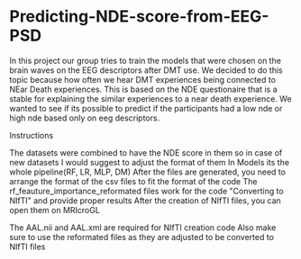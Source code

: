# Predicting-NDE-score-from-EEG-PSD
In this project our group tries to train the models that were chosen on the brain waves on the EEG descriptors after DMT use. We decided to do this topic because how often we hear DMT experiences being connected to NEar Death experiences. This is based on the NDE questionaire that is a stable for explaining the similar experiences to a near death experience. We wanted to see if its possible to predict if the  participants had a low nde or high nde based only on eeg descriptors.


Instructions

The datasets were combined to have the NDE score in them so in case of new datasets I would suggest to adjust the format of them
In Models its the whole pipeline(RF, LR, MLP, DM)
After the files are generated, you need to arrange the format of the csv files to fit the format of the code
The rf_feauture_importance_reformated files work for the code "Converting to NIfTI" and provide proper results
After the creation of NIfTI files, you can open them on MRIcroGL




The AAL.nii and AAL.xml are required for NIfTI creation code
Also make sure to use the reformated files as they are adjusted to be converted to NIfTI files
